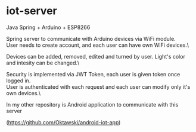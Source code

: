 # iot-server
Java Spring + Arduino + ESP8266

Spring server to communicate with Arduino devices via WiFi module.\
User needs to create account, and each user can have own WiFi devices.\

Devices can be added, removed, edited and turned by user. Light's color and intesity can be changed.\

Security is implemented via JWT Token, each user is given token once logged in.\
User is authenticated with each request and each user can modify only it's own devices.\

In my other repository is Android application to communicate with this server

(https://github.com/Oktawski/android-iot-app)
